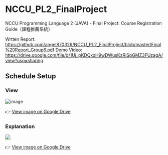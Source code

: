 # NCCU_PL2_FinalProject
NCCU Programming Language 2 (JAVA) - Final Project: Course Registration Guide（課程推薦系統）


Wrtten Report: https://github.com/angel870326/NCCU_PL2_FinalProject/blob/master/Final%20Report_Group6.pdf
Demo Video: https://drive.google.com/file/d/1Uj_pKDQxxH9wDWusKzRiSpGMZ3FUzagA/view?usp=sharing


## Schedule Setup

### View

![image](https://drive.google.com/uc?export=view&id=1nxAaIBnziWwe6tUQnh46-iDDIsGuBkyM)


👉  [View image on Google Drive](https://drive.google.com/file/d/1nxAaIBnziWwe6tUQnh46-iDDIsGuBkyM/view?usp=sharing)




### Explanation

<img src="https://drive.google.com/uc?export=view&id=1dcgUuEHIQrIOxyiAsEiBn6aTqr2-2Iza">


👉  [View image on Google Drive](https://drive.google.com/file/d/1dcgUuEHIQrIOxyiAsEiBn6aTqr2-2Iza/view?usp=sharing)



